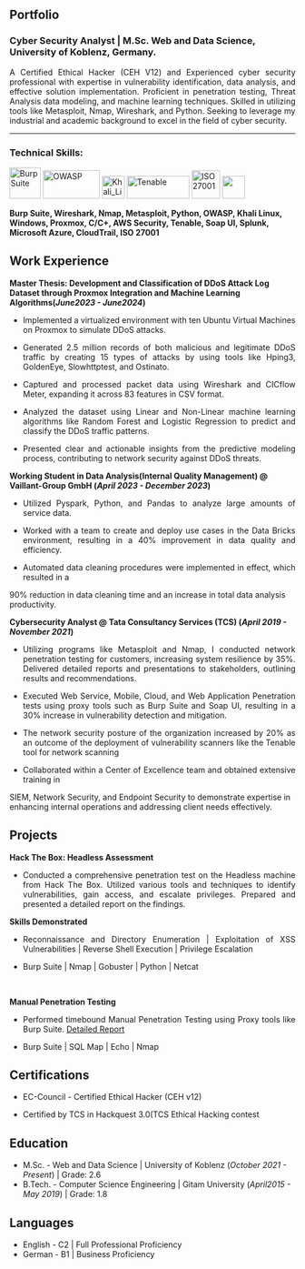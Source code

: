 ## Portfolio

### Cyber Security Analyst | M.Sc. Web and Data Science, University of Koblenz, Germany.

<p align='justify'>A Certified Ethical Hacker (CEH V12) and Experienced cyber security professional with expertise in vulnerability identification, data analysis, and effective solution implementation. Proficient in penetration testing, Threat Analysis data modeling, and machine learning techniques. Skilled in utilizing tools like Metasploit, Nmap, Wireshark, and Python. Seeking to leverage my industrial and academic background to excel in the field of cyber security.</p>

---

### Technical Skills:
<p align='justify'>

  <img src='https://jacobriggs.io/tools/app/web/upload/large/3_eedab2dbcde47a63f847af0a612d1f8d.png' alt="Burp Suite" width='auto' height="55">
  <img src="https://i0.wp.com/securityaffairs.com/wp-content/uploads/2023/08/image-8.png?fit=1000%2C348&ssl=1" alt="OWASP" width="100" height="50"/>
  <img src="https://upload.wikimedia.org/wikipedia/commons/thumb/4/4b/Kali_Linux_2.0_wordmark.svg/1024px-Kali_Linux_2.0_wordmark.svg.png" alt="Khali_Linux" width='auto' height="40"/>
  <img src="https://upload.wikimedia.org/wikipedia/en/a/a6/Tenable%2C_Inc.logo.png" alt="Tenable" width="110" height="40"/>
  <img src='https://vigilant.blob.core.windows.net/assets/images/big-iso-logo-new.png' height='50' width='auto' alt="ISO 27001">
  <img src="https://upload.wikimedia.org/wikipedia/commons/c/c3/Python-logo-notext.svg" width="40" height="40">
</p>

<strong align='justify'> Burp Suite, Wireshark, Nmap, Metasploit, Python, OWASP, Khali Linux, Windows, Proxmox, C/C+, AWS Security, Tenable, Soap UI, Splunk, Microsoft Azure, CloudTrail, ISO 27001 </strong>


## Work Experience

**Master Thesis: Development and Classification of DDoS Attack Log Dataset through Proxmox Integration and Machine Learning Algorithms(_June2023 - June2024_)**
- <p align='justify'> Implemented a virtualized environment with ten Ubuntu Virtual Machines on Proxmox to simulate DDoS attacks. </p>
- <p align='justify'> Generated 2.5 million records of both malicious and legitimate DDoS traffic by creating 15 types of attacks by using tools like Hping3, GoldenEye, Slowhttptest, and Ostinato. </p>
- <p align='justify'> Captured and processed packet data using Wireshark and CICflow Meter, expanding it across 83 features in CSV format. </p>
- <p align='justify'> Analyzed the dataset using Linear and Non-Linear machine learning algorithms like Random Forest and Logistic Regression to predict and classify the DDoS traffic patterns. </p>
- <p align='justify'> Presented clear and actionable insights from the predictive modeling process, contributing to network security against DDoS threats. </p>


**Working Student in Data Analysis(Internal Quality Management)  @ Vaillant-Group GmbH (_April 2023 - December 2023_)**
- <p align='justify'> Utilized Pyspark, Python, and Pandas to analyze large amounts of service data. </p>
- <p align='justify'> Worked with a team to create and deploy use cases in the Data Bricks environment, resulting in a 40% improvement in data quality and efficiency. </p>
- <p align='justify'>	Automated data cleaning procedures were implemented in effect, which resulted in a 
90% reduction in data cleaning time and an increase in total data analysis productivity. </p>

**Cybersecurity Analyst @ Tata Consultancy Services (TCS) (_April 2019 - November 2021_)**
- <p align='justify'> Utilizing programs like Metasploit and Nmap, I conducted network penetration testing for customers, increasing system resilience by 35%. Delivered detailed reports and presentations to stakeholders, outlining results and recommendations. </p>
- <p align='justify'> Executed Web Service, Mobile, Cloud, and Web Application Penetration tests using proxy tools such as Burp Suite and Soap UI, resulting in a 30% increase in vulnerability detection and mitigation. </p>
- <p align='justify'> The network security posture of the organization increased by 20% as an outcome of the deployment of vulnerability scanners like the Tenable tool for network scanning </p>
- <p align='justify'> Collaborated within a Center of Excellence team and obtained extensive training in 
SIEM, Network Security, and Endpoint Security to demonstrate expertise in 
enhancing internal operations and addressing client needs effectively. </p>


## Projects
**Hack The Box: Headless Assessment**
- <p align='justify'>Conducted a comprehensive penetration test on the Headless machine from Hack The Box. Utilized various tools and techniques to identify vulnerabilities, gain access, and escalate privileges. Prepared and presented a detailed report on the findings. </p>

**Skills Demonstrated**
- <p align='justify'> Reconnaissance and Directory Enumeration | Exploitation of XSS Vulnerabilities | Reverse Shell Execution | Privilege Escalation </p>
- <p align='justify'> Burp Suite | Nmap | Gobuster | Python | Netcat </p><br>
**Manual Penetration Testing**
- <p align='justify'>Performed timebound Manual Penetration Testing using Proxy tools like Burp Suite. <a href="https://github.com/pavankancharla26/Penetration-Testing/blob/8dd470cbae62dbd8b83570a395ea1dbc47d0878f/Penetration%20Testing%20Report.pdf">Detailed Report</a> </p>
- <p align='justify'> Burp Suite | SQL Map | Echo | Nmap </p>

## Certifications
- <p align='justify'> EC-Council - Certified Ethical Hacker (CEH v12) </p>
- <p align='justify'> Certified by TCS in Hackquest 3.0(TCS Ethical Hacking contest </p>

## Education
- M.Sc. - Web and Data Science | University of Koblenz (_October 2021 - Present_)  |  Grade: 2.6					       		
- B.Tech. - Computer Science Engineering | Gitam University (_April2015 - May 2019_)  |  Grade: 1.8


## Languages
- English - C2 | Full Professional Proficiency
- German - B1 | Business Proficiency
